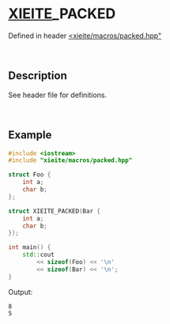 # [XIEITE](../../macros.md)\_PACKED
Defined in header [<xieite/macros/packed.hpp"](../../../include/xieite/macros/packed.hpp)

&nbsp;

## Description
See header file for definitions.

&nbsp;

## Example
```cpp
#include <iostream>
#include "xieite/macros/packed.hpp"

struct Foo {
	int a;
	char b;
};

struct XIEITE_PACKED(Bar {
	int a;
	char b;
});

int main() {
	std::cout
		<< sizeof(Foo) << '\n'
		<< sizeof(Bar) << '\n';
}
```
Output:
```
8
5
```
